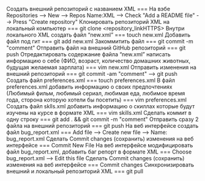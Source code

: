 Создать внешний репозиторий c названием XML === На вэбе Repositories --> New --> Repos Name:XML --> Check "Add a README file" --> Press "Create repository"
Клонировать репозиторий XML на локальный компьютер === git clone <repository_linkHTTPS>
Внутри локального XML создать файл “new.xml” === touch new.xml
Добавить файл под гит === git add new.xml
Закоммитить файл === git commit -m "comment"
Отправить файл на внешний GitHub репозиторий === git push
Отредактировать содержание файла “new.xml” написать информацию о себе (ФИО, возраст, количество домашних животных, будущая желаемая зарплата) === vim new.xml
Отправить изменения на внешний репозиторий === git commit -am "comment" --> git push
Создать файл preferences.xml === touch preferences.xml
В файл preferences.xml добавить информацию о своих предпочтениях (Любимый фильм, любимый сериал, любимая еда, любимое время года, сторона которую хотели бы посетить) === vim preferences.xml
Создать файл sklls.xml добавить информацию о скиллах которые будут изучены на курсе в формате XML === vim skills.xml
Сделать коммит в одну строку === git add . && git commit -m "comment"
Отправить сразу 2 файла на внешний репозиторий === git push
На веб интерфейсе создать файл bug_report.xml === Add file --> Create new file --> Name: bug_report.xml
Сделать Commit changes (сохранить) изменения на веб интерфейсе === Commit New File
На веб интерфейсе модифицировать файл bug_report.xml, добавить баг репорт в формате XML === Choose bug_report.xml --> Edit this file
Сделать Commit changes (сохранить) изменения на веб интерфейсе === Commit changes
Синхронизировать внешний и локальный репозиторий XML === git pull
